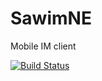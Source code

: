SawimNE
=========

Mobile IM client

[![Build Status][1]][2]

[1]: https://api.travis-ci.org/gerc/SawimNE.png?branch=master
[2]: https://travis-ci.org/gerc99/SawimNE